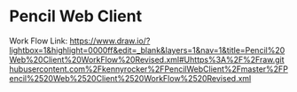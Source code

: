 # Pencil Web Client
Work Flow Link:
https://www.draw.io/?lightbox=1&highlight=0000ff&edit=_blank&layers=1&nav=1&title=Pencil%20Web%20Client%20WorkFlow%20Revised.xml#Uhttps%3A%2F%2Fraw.githubusercontent.com%2Fkennyrocker%2FPencilWebClient%2Fmaster%2FPencil%2520Web%2520Client%2520WorkFlow%2520Revised.xml
